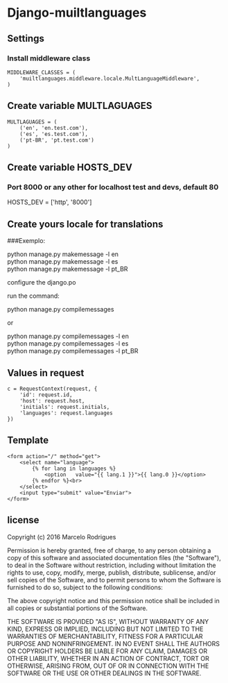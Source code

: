 # Django-muiltlanguages #

## Settings

### Install middleware class

```
MIDDLEWARE_CLASSES = (
    'muiltlanguages.middleware.locale.MultLanguageMiddleware',
)
```

## Create variable MULTLAGUAGES

```
MULTLAGUAGES = (
    ('en', 'en.test.com'),
    ('es', 'es.test.com'),
    ('pt-BR', 'pt.test.com')
)
```

## Create variable HOSTS_DEV
### Port 8000 or any other for localhost test and devs, default 80

HOSTS_DEV = ['http', '8000'] 

## Create yours locale for translations 
###Exemplo:

python manage.py makemessage -l en<br>
python manage.py makemessage -l es<br>
python manage.py makemessage -l pt_BR<br>

configure the django.po<br>

run the command:

python manage.py compilemessages<br>

or<br>

python manage.py compilemessages -l en<br>
python manage.py compilemessages -l es<br>
python manage.py compilemessages -l pt_BR<br>

## Values in request

```
c = RequestContext(request, {
    'id': request.id,
    'host': request.host,
    'initials': request.initials,
    'languages': request.languages
})
```

## Template

```
<form action="/" method="get">
    <select name="language">
        {% for lang in languages %}
            <option   value="{{ lang.1 }}">{{ lang.0 }}</option>
        {% endfor %}<br>
    </select>
    <input type="submit" value="Enviar">
</form>
```

## license

Copyright (c) 2016 Marcelo Rodrigues

Permission is hereby granted, free of charge, to any person obtaining a copy of this software and associated documentation files (the "Software"), to deal in the Software without restriction, including without limitation the rights to use, copy, modify, merge, publish, distribute, sublicense, and/or sell copies of the Software, and to permit persons to whom the Software is furnished to do so, subject to the following conditions:

The above copyright notice and this permission notice shall be included in all copies or substantial portions of the Software.

THE SOFTWARE IS PROVIDED "AS IS", WITHOUT WARRANTY OF ANY KIND, EXPRESS OR IMPLIED, INCLUDING BUT NOT LIMITED TO THE WARRANTIES OF MERCHANTABILITY, FITNESS FOR A PARTICULAR PURPOSE AND NONINFRINGEMENT. IN NO EVENT SHALL THE AUTHORS OR COPYRIGHT HOLDERS BE LIABLE FOR ANY CLAIM, DAMAGES OR OTHER LIABILITY, WHETHER IN AN ACTION OF CONTRACT, TORT OR OTHERWISE, ARISING FROM, OUT OF OR IN CONNECTION WITH THE SOFTWARE OR THE USE OR OTHER DEALINGS IN THE SOFTWARE.



